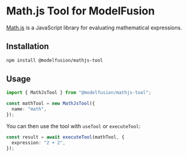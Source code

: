 # Math.js Tool for ModelFusion

[Math.js](https://mathjs.org) is a JavaScript library for evaluating mathematical expressions.

## Installation

```sh
npm install @modelfusion/mathjs-tool
```

## Usage

```ts
import { MathJsTool } from "@modelfusion/mathjs-tool";

const mathTool = new MathJsTool({
  name: "math",
});
```

You can then use the tool with `useTool` or `executeTool`:

```ts
const result = await executeTool(mathTool, {
  expression: "2 + 2",
});
```
